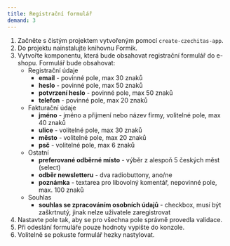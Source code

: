 ```yaml
---
title: Registrační formulář
demand: 3
---
```


1. Začněte s čistým projektem vytvořeným pomocí `create-czechitas-app`.
1. Do projektu nainstalujte knihovnu Formik.
1. Vytvořte komponentu, která bude obsahovat registrační formulář do e-shopu. Formulář bude obsahovat:
   * Registrační údaje
     - **email** - povinné pole, max 30 znaků
     - **heslo** - povinné pole, max 50 znaků
     - **potvrzení heslo** - povinné pole, max 50 znaků
     - **telefon** - povinné pole, max 20 znaků
   * Fakturační údaje
	   - **jméno** - jméno a přijmení nebo název firmy, volitelné pole, max 40 znaků
     - **ulice** - volitelné pole, max 30 znaků
     - **město** - volitelné pole, max 20 znaků
     - **psč** - volitelné pole, max 6 znaků
   * Ostatní
     - **preferované odběrné místo** - výběr z alespoň 5 českých měst (select)
     - **odběr newsletteru** - dva radiobuttony, ano/ne
     - **poznámka** - textarea pro libovolný komentář, nepovinné pole, max. 100 znaků
   * Souhlas
	   - **souhlas se zpracováním osobních údajů** - checkbox, musí být zaškrtnutý, jinak nelze uživatele zaregistrovat
1. Nastavte pole tak, aby se pro všechna pole správně provedla validace.
1. Při odeslání formuláře pouze hodnoty vypište do konzole.
1. Volitelně se pokuste formulář hezky nastylovat.



